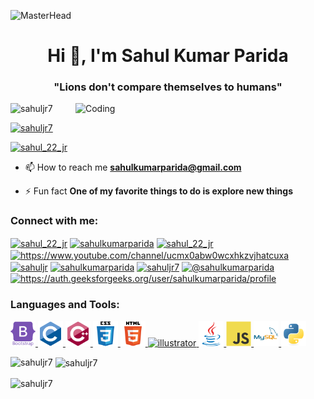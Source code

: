 ![MasterHead](https://wallpaper-house.com/data/out/7/wallpaper2you_203493.jpg)
<h1 align="center">Hi 👋, I'm Sahul Kumar Parida</h1>
<h3 align="center">"Lions don't compare themselves to humans"</h3>
<img align="right" alt="Coding" width="400" src="https://camo.githubusercontent.com/cae12fddd9d6982901d82580bdf321d81fb299141098ca1c2d4891870827bf17/68747470733a2f2f6d69726f2e6d656469756d2e636f6d2f6d61782f313336302f302a37513379765349765f7430696f4a2d5a2e676966">

<p align="left"> <img src="https://komarev.com/ghpvc/?username=sahuljr7&label=Profile%20views&color=0e75b6&style=flat" alt="sahuljr7" /> </p>

<p align="left"> <a href="https://github.com/ryo-ma/github-profile-trophy"><img src="https://github-profile-trophy.vercel.app/?username=sahuljr7" alt="sahuljr7" /></a> </p>

<p align="left"> <a href="https://twitter.com/sahul_22_jr" target="blank"><img src="https://img.shields.io/twitter/follow/sahul_22_jr?logo=twitter&style=for-the-badge" alt="sahul_22_jr" /></a> </p>

- 📫 How to reach me **sahulkumarparida@gmail.com**

- ⚡ Fun fact **One of my favorite things to do is explore new things**

<h3 align="left">Connect with me:</h3>
<p align="left">
<a href="https://twitter.com/sahul_22_jr" target="blank"><img align="center" src="https://raw.githubusercontent.com/rahuldkjain/github-profile-readme-generator/master/src/images/icons/Social/twitter.svg" alt="sahul_22_jr" height="30" width="40" /></a>
<a href="https://linkedin.com/in/sahulkumarparida" target="blank"><img align="center" src="https://raw.githubusercontent.com/rahuldkjain/github-profile-readme-generator/master/src/images/icons/Social/linked-in-alt.svg" alt="sahulkumarparida" height="30" width="40" /></a>
<a href="https://instagram.com/sahul_22_jr" target="blank"><img align="center" src="https://raw.githubusercontent.com/rahuldkjain/github-profile-readme-generator/master/src/images/icons/Social/instagram.svg" alt="sahul_22_jr" height="30" width="40" /></a>
<a href="https://www.youtube.com/channel/UCMX0abw0WcXhkZVJHAtCuXA" target="blank"><img align="center" src="https://raw.githubusercontent.com/rahuldkjain/github-profile-readme-generator/master/src/images/icons/Social/youtube.svg" alt="https://www.youtube.com/channel/ucmx0abw0wcxhkzvjhatcuxa" height="30" width="40" /></a>
<a href="https://www.codechef.com/users/sahuljr" target="blank"><img align="center" src="https://cdn.jsdelivr.net/npm/simple-icons@3.1.0/icons/codechef.svg" alt="sahuljr" height="30" width="40" /></a>
<a href="https://www.hackerrank.com/sahulkumarparida" target="blank"><img align="center" src="https://raw.githubusercontent.com/rahuldkjain/github-profile-readme-generator/master/src/images/icons/Social/hackerrank.svg" alt="sahulkumarparida" height="30" width="40" /></a>
<a href="https://www.leetcode.com/sahuljr7" target="blank"><img align="center" src="https://raw.githubusercontent.com/rahuldkjain/github-profile-readme-generator/master/src/images/icons/Social/leet-code.svg" alt="sahuljr7" height="30" width="40" /></a>
<a href="https://www.hackerearth.com/@sahulkumarparida" target="blank"><img align="center" src="https://raw.githubusercontent.com/rahuldkjain/github-profile-readme-generator/master/src/images/icons/Social/hackerearth.svg" alt="@sahulkumarparida" height="30" width="40" /></a>
<a href="https://auth.geeksforgeeks.org/user/https://auth.geeksforgeeks.org/user/sahulkumarparida/profile" target="blank"><img align="center" src="https://raw.githubusercontent.com/rahuldkjain/github-profile-readme-generator/master/src/images/icons/Social/geeks-for-geeks.svg" alt="https://auth.geeksforgeeks.org/user/sahulkumarparida/profile" height="30" width="40" /></a>
</p>

<h3 align="left">Languages and Tools:</h3>
<p align="left"> <a href="https://getbootstrap.com" target="_blank" rel="noreferrer"> <img src="https://raw.githubusercontent.com/devicons/devicon/master/icons/bootstrap/bootstrap-plain-wordmark.svg" alt="bootstrap" width="40" height="40"/> </a> <a href="https://www.cprogramming.com/" target="_blank" rel="noreferrer"> <img src="https://raw.githubusercontent.com/devicons/devicon/master/icons/c/c-original.svg" alt="c" width="40" height="40"/> </a> <a href="https://www.w3schools.com/cpp/" target="_blank" rel="noreferrer"> <img src="https://raw.githubusercontent.com/devicons/devicon/master/icons/cplusplus/cplusplus-original.svg" alt="cplusplus" width="40" height="40"/> </a> <a href="https://www.w3schools.com/css/" target="_blank" rel="noreferrer"> <img src="https://raw.githubusercontent.com/devicons/devicon/master/icons/css3/css3-original-wordmark.svg" alt="css3" width="40" height="40"/> </a> <a href="https://www.w3.org/html/" target="_blank" rel="noreferrer"> <img src="https://raw.githubusercontent.com/devicons/devicon/master/icons/html5/html5-original-wordmark.svg" alt="html5" width="40" height="40"/> </a> <a href="https://www.adobe.com/in/products/illustrator.html" target="_blank" rel="noreferrer"> <img src="https://www.vectorlogo.zone/logos/adobe_illustrator/adobe_illustrator-icon.svg" alt="illustrator" width="40" height="40"/> </a> <a href="https://www.java.com" target="_blank" rel="noreferrer"> <img src="https://raw.githubusercontent.com/devicons/devicon/master/icons/java/java-original.svg" alt="java" width="40" height="40"/> </a> <a href="https://developer.mozilla.org/en-US/docs/Web/JavaScript" target="_blank" rel="noreferrer"> <img src="https://raw.githubusercontent.com/devicons/devicon/master/icons/javascript/javascript-original.svg" alt="javascript" width="40" height="40"/> </a> <a href="https://www.mysql.com/" target="_blank" rel="noreferrer"> <img src="https://raw.githubusercontent.com/devicons/devicon/master/icons/mysql/mysql-original-wordmark.svg" alt="mysql" width="40" height="40"/> </a> <a href="https://www.python.org" target="_blank" rel="noreferrer"> <img src="https://raw.githubusercontent.com/devicons/devicon/master/icons/python/python-original.svg" alt="python" width="40" height="40"/> </a> </p>

<p><img align="left" src="https://github-readme-stats.vercel.app/api/top-langs?username=sahuljr7&show_icons=true&locale=en&layout=compact" alt="sahuljr7" /></p>

<p>&nbsp;<img align="center" src="https://github-readme-stats.vercel.app/api?username=sahuljr7&show_icons=true&locale=en" alt="sahuljr7" /></p>

<p><img align="center" src="https://github-readme-streak-stats.herokuapp.com/?user=sahuljr7&" alt="sahuljr7" /></p>
